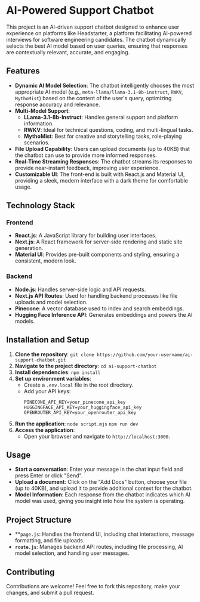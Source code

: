 # **AI-Powered Support Chatbot**

This project is an AI-driven support chatbot designed to enhance user experience on platforms like Headstarter, a platform facilitating AI-powered interviews for software engineering candidates. The chatbot dynamically selects the best AI model based on user queries, ensuring that responses are contextually relevant, accurate, and engaging.


## **Features**



* **Dynamic AI Model Selection**: The chatbot intelligently chooses the most appropriate AI model (e.g., `meta-llama/llama-3.1-8b-instruct`, `RWKV`, `MythoMist`) based on the content of the user's query, optimizing response accuracy and relevance.
* **Multi-Model Support**:
    * **LLama-3.1-8b-Instruct**: Handles general support and platform information.
    * **RWKV**: Ideal for technical questions, coding, and multi-lingual tasks.
    * **MythoMist**: Best for creative and storytelling tasks, role-playing scenarios.
* **File Upload Capability**: Users can upload documents (up to 40KB) that the chatbot can use to provide more informed responses.
* **Real-Time Streaming Responses**: The chatbot streams its responses to provide near-instant feedback, improving user experience.
* **Customizable UI**: The front-end is built with React.js and Material UI, providing a sleek, modern interface with a dark theme for comfortable usage.


## **Technology Stack**


### **Frontend**



* **React.js**: A JavaScript library for building user interfaces.
* **Next.js**: A React framework for server-side rendering and static site generation.
* **Material UI**: Provides pre-built components and styling, ensuring a consistent, modern look.


### **Backend**



* **Node.js**: Handles server-side logic and API requests.
* **Next.js API Routes**: Used for handling backend processes like file uploads and model selection.
* **Pinecone**: A vector database used to index and search embeddings.
* **Hugging Face Inference API**: Generates embeddings and powers the AI models.


## **Installation and Setup**



1. **Clone the repository**: 
`git clone https://github.com/your-username/ai-support-chatbot.git`
2. **Navigate to the project directory**: 
`cd ai-support-chatbot`
3. **Install dependencies**: 
`npm install`
4. **Set up environment variables**:
    * Create a `.env.local` file in the root directory.
    * Add your API keys: 
        ```
        PINECONE_API_KEY=your_pinecone_api_key
        HUGGINGFACE_API_KEY=your_huggingface_api_key
        OPENROUTER_API_KEY=your_openrouter_api_key
        ```
5. **Run the application**:
`node script.mjs`
`npm run dev`
7. **Access the application**:
    * Open your browser and navigate to `http://localhost:3000`.


## **Usage**



* **Start a conversation**: Enter your message in the chat input field and press Enter or click "Send".
* **Upload a document**: Click on the "Add Docs" button, choose your file (up to 40KB), and upload it to provide additional context for the chatbot.
* **Model Information**: Each response from the chatbot indicates which AI model was used, giving you insight into how the system is operating.


## **Project Structure**



* **<code>page.js</code></strong>: Handles the frontend UI, including chat interactions, message formatting, and file uploads.
* <strong><code>route.js</code></strong>: Manages backend API routes, including file processing, AI model selection, and handling user messages.


## <strong>Contributing</strong>

Contributions are welcome! Feel free to fork this repository, make your changes, and submit a pull request.
